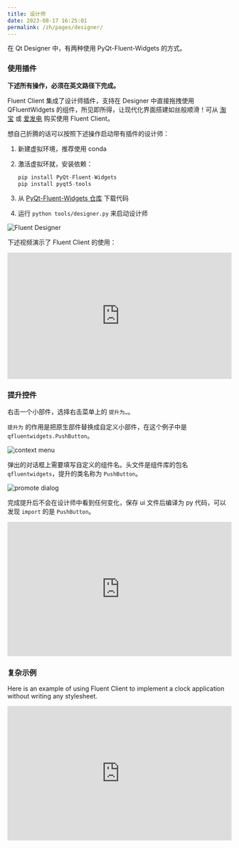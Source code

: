 ```yaml
---
title: 设计师
date: 2023-08-17 16:25:01
permalink: /zh/pages/designer/
---
```


在 Qt Designer 中，有两种使用 PyQt-Fluent-Widgets 的方式。


### 使用插件

**下述所有操作，必须在英文路径下完成。**

Fluent Client 集成了设计师插件，支持在 Designer 中直接拖拽使用 QFluentWidgets 的组件，所见即所得，让现代化界面搭建如丝般顺滑！可从 [淘宝](https://item.taobao.com/item.htm?ft=t&id=767961666600) 或 [爱发电](https://afdian.net/item/62cc7298cd9411eeb14d52540025c377) 购买使用 Fluent Client。

想自己折腾的话可以按照下述操作启动带有插件的设计师：
1. 新建虚拟环境，推荐使用 conda
2. 激活虚拟环就，安装依赖：

    ```python
    pip install PyQt-Fluent-Widgets
    pip install pyqt5-tools
    ```
3. 从 [PyQt-Fluent-Widgets 仓库](https://github.com/zhiyiYo/PyQt-Fluent-Widgets) 下载代码
4. 运行 `python tools/designer.py` 来启动设计师


![Fluent Designer](https://img.fastmirror.net/s/2024/02/18/65d22363d4a73.jpg)



下述视频演示了 Fluent Client 的使用：
<div style="position: relative; width:100%; padding-bottom: 56.25%; height: 0;">
    <iframe style="width: 100%; height: 100%; position: absolute; top: 0; left: 0" src="https://www.youtube.com/embed/7UCmcsOlhTk?si=gCyZNmtSOrWERG4P" title="YouTube video player" frameborder="0" allow="accelerometer; autoplay; clipboard-write; encrypted-media; gyroscope; picture-in-picture; web-share" allowfullscreen></iframe>
</div>


### 提升控件
右击一个小部件，选择右击菜单上的 `提升为…`。

`提升为` 的作用是把原生部件替换成自定义小部件，在这个例子中是 `qfluentwidgets.PushButton`。

![context menu](/img/designer/promote_context.jpg)

弹出的对话框上需要填写自定义的组件名。头文件是组件库的包名 `qfluentwidgets`，提升的类名称为 `PushButton`。

![promote dialog](/img/designer/promote_dialog.jpg)

完成提升后不会在设计师中看到任何变化，保存 ui 文件后编译为 py 代码，可以发现 `import` 的是 `PushButton`。

<div style="position: relative; padding: 30% 45%;">
    <iframe style="position: absolute; width: 100%; height: 100%; left: 0; top: 0;" src="https://player.bilibili.com/player.html?cid=1107159421&aid=655415814&page=1&as_wide=1&high_quality=1&danmaku=0&autoplay=0" frameborder="no" scrolling="no" allowfullscreen="true"></iframe>
</div>


### 复杂示例
Here is an example of using Fluent Client to implement a clock application without writing any stylesheet.

<div style="position: relative; padding: 30% 45%;">
    <iframe style="position: absolute; width: 100%; height: 100%; left: 0; top: 0;" src="https://player.bilibili.com/player.html?cid=1193201502&aid=530806716&page=1&as_wide=1&high_quality=1&danmaku=0&autoplay=0" frameborder="no" scrolling="no" allowfullscreen="true"></iframe>
</div>